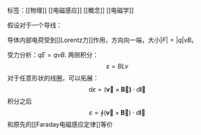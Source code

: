 标签：[[物理]] [[电磁感应]] [[概念]] [[电磁学]]

假设对于一个导线：

导体内部电荷受到[[Lorentz力]]作用，方向向一端，大小$|F| = |q|vB$。

受力分析：$qE = qvB$. 两侧积分：
$$
\varepsilon = BLv
$$
对于任意形状的线圈，可以拓展： 
$$
\mathrm{d}\varepsilon = (\mathbf{\vec{v}} \times \mathbf{\vec{B})} \cdot \mathrm{d} \mathbf{\vec{l}}
$$
积分之后
$$
\varepsilon = \oint (\mathbf{\vec{v}} \times \mathbf{\vec{B}}) \cdot \mathrm{d} \mathbf{\vec{l}}
$$
和原先的[[Faraday电磁感应定律]]等价